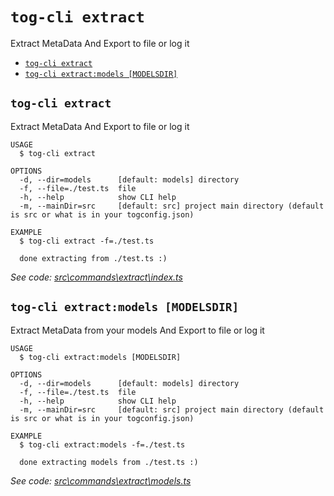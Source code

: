 `tog-cli extract`
=================

Extract MetaData And Export to file or log it

* [`tog-cli extract`](#tog-cli-extract)
* [`tog-cli extract:models [MODELSDIR]`](#tog-cli-extractmodels-modelsdir)

## `tog-cli extract`

Extract MetaData And Export to file or log it

```
USAGE
  $ tog-cli extract

OPTIONS
  -d, --dir=models      [default: models] directory
  -f, --file=./test.ts  file
  -h, --help            show CLI help
  -m, --mainDir=src     [default: src] project main directory (default is src or what is in your togconfig.json)

EXAMPLE
  $ tog-cli extract -f=./test.ts

  done extracting from ./test.ts :)
```

_See code: [src\commands\extract\index.ts](https://github.com/fluttensor-team/typeorm-graphql/blob/v0.1.0/src\commands\extract\index.ts)_

## `tog-cli extract:models [MODELSDIR]`

Extract MetaData from your models And Export to file or log it

```
USAGE
  $ tog-cli extract:models [MODELSDIR]

OPTIONS
  -d, --dir=models      [default: models] directory
  -f, --file=./test.ts  file
  -h, --help            show CLI help
  -m, --mainDir=src     [default: src] project main directory (default is src or what is in your togconfig.json)

EXAMPLE
  $ tog-cli extract:models -f=./test.ts

  done extracting models from ./test.ts :)
```

_See code: [src\commands\extract\models.ts](https://github.com/fluttensor-team/typeorm-graphql/blob/v0.1.0/src\commands\extract\models.ts)_

